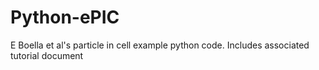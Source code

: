 # Python-ePIC
E Boella et al's particle in cell example python code. Includes associated tutorial document 
